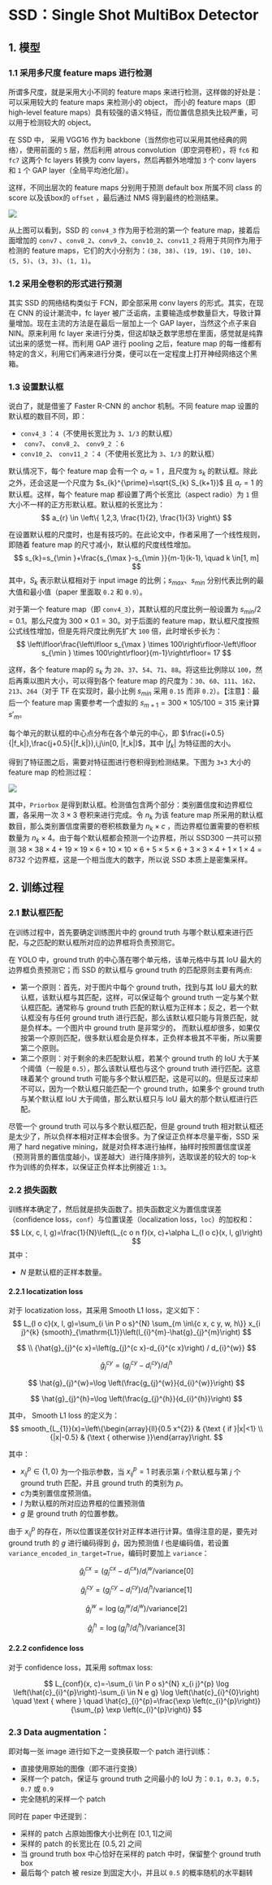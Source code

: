 # SSD：Single Shot MultiBox Detector

## 1. 模型

### 1.1 采用多尺度 feature maps 进行检测

所谓多尺度，就是采用大小不同的 feature maps 来进行检测，这样做的好处是：可以采用较大的 feature maps 来检测小的 object， 而小的 feature maps（即 high-level feature maps）具有较强的语义特征，而位置信息损失比较严重，可以用于检测较大的 object。



在 SSD 中， 采用 VGG16 作为 backbone（当然你也可以采用其他经典的网络），使用前面的 `5` 层，然后利用 atrous convolution（即空洞卷积），将 `fc6` 和 `fc7` 这两个 fc layers 转换为 conv layers，然后再额外地增加 `3` 个 conv layers 和 `1` 个 GAP layer（全局平均池化层）。



这样，不同出层次的 feature maps 分别用于预测 default box 所属不同 class 的 score 以及该box的  `offset` ，最后通过 NMS 得到最终的检测结果。

![](../images/SSD%20Model.png)



从上图可以看到，SSD 的 `conv4_3` 作为用于检测的第一个 feature map，接着后面增加的 `conv7` 、`conv8_2`、`conv9_2`、`conv10_2`、`conv11_2` 将用于共同作为用于检测的 feature maps，它们的大小分别为：`(38, 38)`、`(19, 19)`、`(10, 10)`、`(5, 5)`、`(3, 3)`、`(1, 1)`。



### 1.2 采用全卷积的形式进行预测

其实 SSD 的网络结构类似于 FCN，即全部采用 conv layers 的形式。其实，在现在 CNN 的设计潮流中，fc layer 被广泛诟病，主要输造成参数量巨大，导致计算量增加。现在主流的方法是在最后一层加上一个 GAP layer，当然这个点子来自 NIN。原来利用 fc layer 来进行分类，但这却缺乏数学思想在里面，感觉就是纯靠试出来的感觉一样。而利用 GAP 进行 pooling 之后，feature map 的每一维都有特定的含义，利用它们再来进行分类，便可以在一定程度上打开神经网络这个黑箱。



### 1.3 设置默认框

说白了，就是借鉴了 Faster R-CNN 的 anchor 机制。不同 feature map 设置的默认框的数目不同，即：

-  `conv4_3` ：`4`（不使用长宽比为 `3`、`1/3` 的默认框）
- ` conv7`、 `conv8_2`、 `conv9_2` ：`6`
-  `conv10_2`、 `conv11_2` ：`4`（不使用长宽比为 `3`、`1/3` 的默认框）



默认情况下，每个 feature map 会有一个 $a_{r}=1$ ，且尺度为 $s_{k}$ 的默认框。除此之外，还会这是一个尺度为 $s_{k}^{\prime}=\sqrt{S_{k} S_{k+1}}$ 且 $a_{r}=1$ 的默认框。这样，每个 feature map 都设置了两个长宽比（aspect radio）为 `1` 但大小不一样的正方形默认框。默认框的长宽比为：
$$
a_{r} \in \left\{ 1,2,3, \frac{1}{2}, \frac{1}{3}
\right\} 
$$


在设置默认框的尺度时，也是有技巧的。在此论文中，作者采用了一个线性规则，即随着 feature map 的尺寸减小，默认框的尺度线性增加。
$$
s_{k}=s_{\min }+\frac{s_{\max }-s_{\min }}{m-1}(k-1), \quad k \in[1, m]
$$
 其中，$S_{k}$ 表示默认框相对于 input image 的比例；$s_{max}$、$s_{min}$ 分别代表比例的最大值和最小值（paper 里面取 `0.2` 和 `0.9`）。



对于第一个 feature map（即 `conv4_3`），其默认框的尺度比例一般设置为 $s_{min}/2=0.1$。那么尺度为 $300\times0.1=30$。对于后面的 feature map，默认框尺度按照公式线性增加，但是先将尺度比例先扩大 `100` 倍，此时增长步长为：
$$
\left\lfloor\frac{\left\lfloor s_{\max } \times 100\right\rfloor-\left\lfloor s_{\min } \times 100\right\rfloor}{m-1}\right\rfloor= 17
$$


这样，各个 feature map的 $s_{k}$ 为 `20`、`37`、`54`、`71`、`88`。将这些比例除以 `100`，然后再乘以图片大小，可以得到各个 feature map 的尺度为：`30`、`60`、`111`、`162`、`213`、`264`（对于 TF 在实现时，最小比例  $s_{min}$ 采用 `0.15` 而非 `0.2`）。【注意】：最后一个 feature map 需要参考一个虚拟的 $s_{m+1}=300 \times105/100=315$ 来计算 $s'_{m}$。



每个单元的默认框的中心点分布在各个单元的中心，即 $\frac{i+0.5}{|f_k|},\frac{j+0.5}{|f_k|}),i,j\in[0, |f_k|)$，其中 $|f_k|$ 为特征图的大小。



得到了特征图之后，需要对特征图进行卷积得到检测结果。下图为 `3×3` 大小的 feature map 的检测过程：

![](../images/Feature%20Map.jpg)



其中，`Priorbox` 是得到默认框。检测值包含两个部分：类别置信度和边界框位置，各采用一次 $3\times3$ 卷积来进行完成。令 $n_{k}$ 为该 feature map 所采用的默认框数目，那么类别置信度需要的卷积核数量为 $n_{k}\times c$ ，而边界框位置需要的卷积核数量为 $n_{k}\times 4$。由于每个默认框都会预测一个边界框，所以 SSD300 一共可以预测 $38\times38\times4+19\times19\times6+10\times10\times6+5\times5\times6+3\times3\times4+1\times1\times4=8732$ 个边界框，这是一个相当庞大的数字，所以说 SSD 本质上是密集采样。



## 2. 训练过程

### 2.1 默认框匹配 
在训练过程中，首先要确定训练图片中的 ground truth 与哪个默认框来进行匹配，与之匹配的默认框所对应的边界框将负责预测它。



在 YOLO 中，ground truth 的中心落在哪个单元格，该单元格中与其 IoU 最大的边界框负责预测它；而 SSD 的默认框与 ground truth 的匹配原则主要有两点:

* 第一个原则：首先，对于图片中每个 ground truth，找到与其 IoU 最大的默认框，该默认框与其匹配，这样，可以保证每个 ground truth 一定与某个默认框匹配。通常称与 ground truth 匹配的默认框为正样本；反之，若一个默认框没有与任何 ground truth 进行匹配，那么该默认框只能与背景匹配，就是负样本。一个图片中 ground truth 是非常少的， 而默认框却很多，如果仅按第一个原则匹配，很多默认框会是负样本，正负样本极其不平衡，所以需要第二个原则。
* 第二个原则：对于剩余的未匹配默认框，若某个 ground truth 的 IoU 大于某个阈值（一般是 `0.5`），那么该默认框也与这个 ground truth 进行匹配。这意味着某个 ground truth 可能与多个默认框匹配，这是可以的。但是反过来却不可以，因为一个默认框只能匹配一个 ground truth，如果多个 ground truth 与某个默认框 IoU 大于阈值，那么默认框只与 IoU 最大的那个默认框进行匹配。



尽管一个 ground truth 可以与多个默认框匹配，但是 ground truth 相对默认框还是太少了，所以负样本相对正样本会很多。为了保证正负样本尽量平衡，SSD 采用了 hard negative mining，就是对负样本进行抽样，抽样时按照置信度误差（预测背景的置信度越小，误差越大）进行降序排列，选取误差的较大的 top-k 作为训练的负样本，以保证正负样本比例接近 `1:3`。



### 2.2 损失函数

训练样本确定了，然后就是损失函数了。损失函数定义为置信度误差（confidence loss，`conf`）与位置误差（localization loss，`loc`）的加权和： 
$$
L(x, c, l, g)=\frac{1}{N}\left(L_{c o n f}(x, c)+\alpha L_{l o c}(x, l, g)\right)
$$
其中：

* $N$ 是默认框的正样本数量。



#### 2.2.1 locatization loss

对于 locatization loss，其采用 Smooth L1 loss，定义如下：
$$
L_{l o c}(x, l, g)=\sum_{i \in P o s}^{N} \sum_{m \in\{c x, c y, w, h\}} x_{i j}^{k} {smooth}_{\mathrm{L1}}\left(l_{i}^{m}-\hat{g}_{j}^{m}\right)
$$

$$
\\
{\hat{g}_{j}^{c x}=\left(g_{j}^{c x}-d_{i}^{c x}\right) / d_{i}^{w}} 
$$

$$
{\hat{g}_{j}^{c y}=\left(g_{j}^{c y}-d_{i}^{c y}\right) / d_{i}^{h}}
$$

$$
\hat{g}_{j}^{w}=\log \left(\frac{g_{j}^{w}}{d_{i}^{w}}\right)
$$

$$
\hat{g}_{j}^{h}=\log \left(\frac{g_{j}^{h}}{d_{i}^{h}}\right)
$$



其中， Smooth L1 loss 的定义为：
$$
smooth_{L_{1}}(x)=\left\{\begin{array}{ll}{0.5 x^{2}} & {\text { if }|x|<1} \\ {|x|-0.5} & {\text { otherwise }}\end{array}\right.
$$


其中：

* $x^p_{ij}\in \{ 1,0 \}$ 为一个指示参数，当  $x^p_{ij}= 1$ 时表示第 $i$ 个默认框与第 $j$ 个 ground truth 匹配，并且 ground truth 的类别为 $p$。
* $c$为类别置信度预测值。
* $l$ 为默认框的所对应边界框的位置预测值
* $g$ 是 ground truth 的位置参数。



由于 $x^p_{ij}$ 的存在，所以位置误差仅针对正样本进行计算。值得注意的是，要先对 ground truth 的 $g$ 进行编码得到 $\hat{g}$，因为预测值 $l$ 也是编码值，若设置 `variance_encoded_in_target=True`，编码时要加上 `variance`：


$$
\hat{g}_{j}^{c x}=\left(g_{j}^{c x}-d_{i}^{c x}\right) / d_{i}^{w} / \text {variance}[0]
$$

$$
\hat{g}_{j}^{c y}=\left(g_{j}^{c y}-d_{i}^{c y}\right) / d_{i}^{h} / \text {variance}[1]
$$

$$
\hat{g}_{j}^{w}=\log \left(g_{j}^{w} / d_{i}^{w}\right) / \text {variance}[2]
$$

$$
\hat{g}_{j}^{h}=\log \left(g_{j}^{h} / d_{i}^{h}\right) / \text {variance}[3]
$$



#### 2.2.2 confidence loss

对于 confidence loss，其采用 softmax loss:


$$
L_{conf}(x, c)=-\sum_{i \in P o s}^{N} x_{i j}^{p} \log \left(\hat{c}_{i}^{p}\right)-\sum_{i \in N e g} \log \left(\hat{c}_{i}^{0}\right) \quad \text { where } \quad \hat{c}_{i}^{p}=\frac{\exp \left(c_{i}^{p}\right)}{\sum_{p} \exp \left(c_{i}^{p}\right)}
$$


### 2.3 **Data augmentation：**

即对每一张 image 进行如下之一变换获取一个 patch 进行训练：

- 直接使用原始的图像（即不进行变换）
- 采样一个 patch，保证与 ground truth 之间最小的 IoU 为：`0.1`，`0.3`，`0.5`，`0.7` 或 `0.9`
- 完全随机的采样一个 patch



同时在 paper 中还提到：

- 采样的 patch 占原始图像大小比例在 $[0.1,\,1]$之间
- 采样的 patch 的长宽比在 $[0.5,\,2]$ 之间
- 当 ground truth box 中心恰好在采样的 patch 中时，保留整个 ground truth box
- 最后每个 patch 被 resize 到固定大小，并且以 `0.5` 的概率随机的水平翻转




